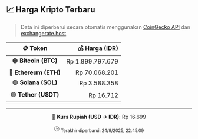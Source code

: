 

<!-- HARGA_KRIPTO -->
## 📈 Harga Kripto Terbaru

> Data ini diperbarui secara otomatis menggunakan [CoinGecko API](https://www.coingecko.com/) dan [exchangerate.host](https://exchangerate.host/)

<div align="center">

| 🪙 Token | 💰 Harga (IDR) |
|:------:|---------------:|
| 🟠 **Bitcoin (BTC)**   | Rp 1.899.797.679 |
| 🔵 **Ethereum (ETH)**  | Rp 70.068.201 |
| 🟣 **Solana (SOL)**    | Rp 3.588.358 |
| 🟢 **Tether (USDT)**   | Rp 16.712 |

---

💱 **Kurs Rupiah (USD → IDR)**: Rp 16.699

🕒 <sub>Terakhir diperbarui: 24/9/2025, 22.45.09</sub>

</div>
<!-- /HARGA_KRIPTO -->